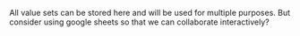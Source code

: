 All value sets can be stored here and will be used for multiple purposes. But consider using google sheets so that we can collaborate interactively?
